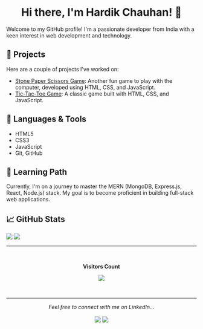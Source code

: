 <h1 align="center">Hi there, I'm Hardik Chauhan! 👋</h1>

Welcome to my GitHub profile! I'm a passionate developer from India with a keen interest in web development and technology.

## 🚀 Projects

Here are a couple of projects I've worked on:

- [Stone Paper Scissors Game](link-to-rps-repo): Another fun game to play with the computer, developed using HTML, CSS, and JavaScript.
- [Tic-Tac-Toe Game](link-to-tic-tac-toe-repo): A classic game built with HTML, CSS, and JavaScript.

## 🔧 Languages & Tools

- HTML5
- CSS3
- JavaScript
- Git, GitHub

## 🌱 Learning Path

Currently, I'm on a journey to master the MERN (MongoDB, Express.js, React, Node.js) stack. My goal is to become proficient in building full-stack web applications.

## 📈 GitHub Stats

<p align="centre">
  <img src="https://github-readme-stats.vercel.app/api?username=chauhan-hardik&show_icons=true&count_private=true&theme=radical"/>
  <img src="https://github-readme-stats.vercel.app/api/top-langs/?username=chauhan-hardik&layout=compact&theme=radical" />
</p>

---

<div align="center">
  <br>
  <p align="centre"><b>Visitors Count</b></p>  
  <p align="center"><img align="center" src="https://profile-counter.glitch.me/{chauhan-hardik}/count.svg" /></p> 
  <br>
</div>

---
<p align="center">
  <i>Feel free to connect with me on LinkedIn...</i>
  <br/><br/>
  <a target="_blank" href="https://www.linkedin.com/in/hardik-chauhan-256260266"><img src="https://img.shields.io/badge/-LinkedIn-0077B5?style=for-the-badge&logo=Linkedin&logoColor=white"></img></a>
  <a target="_blank" href="mailto:hardikchauhan1502@gmail.com"><img src="https://img.shields.io/badge/-Gmail-D14836?style=for-the-badge&logo=Gmail&logoColor=white"></img></a>

  <br>
</p>
